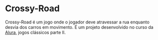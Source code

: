 # Crossy-Road


Crossy-Road é um jogo onde o jogador deve atravessar a rua enquanto desvia dos carros em movimento. É um projeto desenvolvido no curso da 
[Alura](http://alura.com.br), jogos clássicos parte II. 
